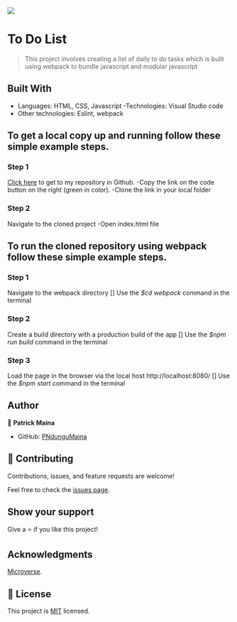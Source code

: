 ![](https://img.shields.io/badge/Microverse-blueviolet)

# To Do List

> This project involves creating a list of daily to do tasks which is built using webpack to bundle javascript and modular javascript

## Built With

- Languages: HTML, CSS, Javascript
  -Technologies: Visual Studio code
- Other technologies: Eslint, webpack

## To get a local copy up and running follow these simple example steps.

### Step 1

[Click here](https://github.com/PNdunguMaina/To-do-list-project.git) to get to my repository in Github. -Copy the link on the code button on the right (green in color). -Clone the link in your local folder

### Step 2

Navigate to the cloned project -Open index.html file

## To run the cloned repository using webpack follow these simple example steps.

### Step 1

Navigate to the webpack directory
[] Use the _$cd webpack_ command in the terminal

### Step 2

Create a build directory with a production build of the app
[] Use the _$npm run build_ command in the terminal

### Step 3

Load the page in the browser via the local host http://localhost:8080/
[] Use the _$npm start_ command in the terminal

## Author

👤 **Patrick Maina**

- GitHub: [PNdunguMaina](https://github.com/PNdunguMaina)

## 🤝 Contributing

Contributions, issues, and feature requests are welcome!

Feel free to check the [issues page](../../issues/).

## Show your support

Give a ⭐️ if you like this project!

## Acknowledgments

[Microverse](https://www.microverse.org/).

## 📝 License

This project is [MIT](./MIT.md) licensed.

